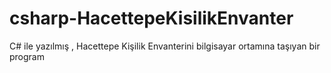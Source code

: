 # csharp-HacettepeKisilikEnvanter
C# ile yazılmış , Hacettepe Kişilik Envanterini bilgisayar ortamına taşıyan bir program
